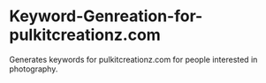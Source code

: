 # Keyword-Genreation-for-pulkitcreationz.com
Generates keywords for pulkitcreationz.com for people interested in photography.
